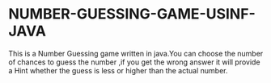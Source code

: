 # NUMBER-GUESSING-GAME-USINF-JAVA

This is a Number Guessing game written in java.You can choose the number of chances to guess the number ,if you get the wrong answer it will provide a Hint whether the guess is less or higher than the actual number.
